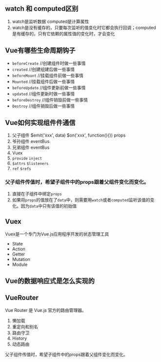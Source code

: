## watch 和 computed区别
1. watch是监听数据 computed是计算属性
2. watch是没有缓存的，只要每次监听的值变化时它都会执行回调；computed是有缓存的，只有它依赖的属性值的变化时，才会变化

## Vue有哪些生命周期钩子
* `beforeCreate`   //创建组件时做一些事情
* `created`        //创建组建后做一些事情
* `beforeMount`    //挂载组件前做一些事情
* `Mounted`        //挂载组件后做一些事情
* `beforeUpdate`   //组件更新前做一些事情
* `updated`        //组件更新时做一些事情
* `beforeDestroy`  //组件销毁前做一些事情
* `Destroy`        //组件销毁后做一些事情

## Vue如何实现组件件通信
1. 父子组件 $emit('xxx', data) $on('xxx', function(){}) props
2. 爷孙组件 eventBus
3. 兄弟组件 eventBus
4. Vuex
5. `provide` `inject`
6. `$attrs` `$listeners`
7. `ref` `$refs`

### 父子组件传值时，希望子组件中的props跟着父组件变化而变化。
1. 直接在子组件中绑定`props`
2. 如果将`props`的值放在了`data`中，则需要用`watch`或者`computed`监听该值的变化。因为`data`中只有该值的初始值
## Vuex
Vuex是一个专门为Vue.js应用程序开发的状态管理工具
* State
* Action
* Getter
* Mutation
* Module

## Vue的数据响应式是怎么实现的

## VueRouter
Vue Router 是 Vue.js 官方的路由管理器。
1. 懒加载
2. 重定向和别名
3. 路由守卫
4. History
5. 动态路由

父子组件传值时，希望子组件中的props跟着父组件变化而变化。